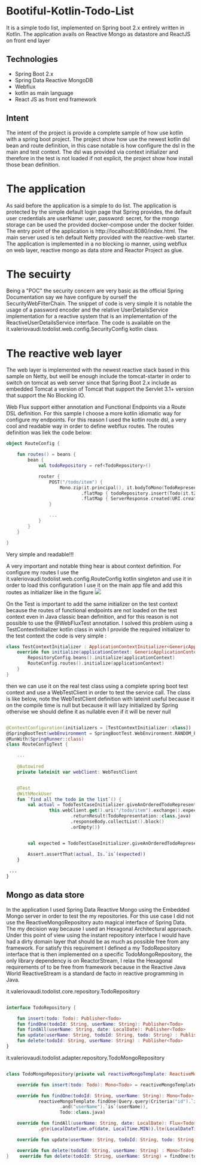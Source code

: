 # Bootiful-Kotlin-Todo-List
 
It is a simple todo list, implemented on Spring boot 2.x entirely written in Kotlin. The application avails on 
Reactive Mongo as datastore and ReactJS on front end layer

## Technologies

- Spring Boot 2.x
- Spring Data Reactive MongoDB 
- Webflux
- kotlin as main language
- React JS as front end framework

## Intent
The intent of the project is provide a complete sample of how use kotlin with a spring boot project. 
The project show how use the newest kotlin dsl bean and route definition, in this case notable is how configure the dsl 
in the main and test context. The dsl was provided via context initializer and therefore in the test is not 
loaded if not explicit, the project show how install those bean definition.

# The application
As said before the application is a simple to do list. The application is protected by the simple default login page 
that Spring provides, the default user credentials are userName: user, password: secret, for the mongo storage can be used 
the provided docker-compose under the docker folder. The entry point of the application is http://localhost:8080/index.html.
The main server used is teh default Netty provided with the reactive-web starter. The application is implemented in a no blocking io manner, 
using webflux on web layer, reactive mongo as data store and Reactor Project as glue.

# The secuirty  

Being a "POC" the security concern are very basic as the official Spring Documentation say we have configure by ourself the SecurityWebFilterChain. 
The snippet of code is very simple it is notable the usage of a password encoder and the relative UserDetailsService implementation for a reactive system that is 
an implementation of the ReactiveUserDetailsService interface.
The code is available on the it.valeriovaudi.todolist.web.config.SecurityConfig kotlin class.

# The reactive web layer
The web layer is implemented with the newest reactive stack based in this sample on Netty, but weill be 
enough include the tomcat-starter in order to switch on tomcat as web server since that Spring Boot 2.x include 
as embedded Tomcat a version of Tomcat that support the Servlet 3.1+ version that support the No Blocking IO.

Web Flux support either annotation and Functional Endpoints via a Route DSL definition. For this sample I choose a 
more kotlin idiomatic way for configure my endpoints. For this reason I used the kotlin route dsl, 
a very cool and readable way in order to define webflux routes. The routes definition was liek the code below:
```kotlin
object RouteConfig {

    fun routes() = beans {
        bean {
            val todoRepository = ref<TodoRepository>()

            router {
                POST("/todo/item") {
                    Mono.zip(it.principal(), it.bodyToMono(TodoRepresentation::class.java))
                            .flatMap { todoRepository.insert(Todo(it.t2.id, it.t1.name, it.t2.date, it.t2.todo)) }
                            .flatMap { ServerResponse.created(URI.create("/todo/item/%s".format(it.id))).build() }
                }

                ...
            }
        }
    }

}
```
Very simple and readable!!!

A very important and notable thing hear is about context definition. 
For configure my routes I use the it.valeriovaudi.todolist.web.config.RouteConfig kotlin singleton and use it 
in order to load this configuration I use it on the main app file and add this routes as initializer like in the figure 
![](https://github.com/mrFlick72/bootiful-kotlin-todo-list/blob/master/images/routes_config.png)

On the Test is important to add the same initializer on the test context because the routes of functional endpoints are not 
loaded on the test context even in Java classic bean definition, and for this reason is not possible to use the @WebFluxTest annotation. 
I solved this problem using a TestContextInitializer kotlin class in wich I provide the required initializer to the test context the code is very simple :

```kotlin
class TestContextInitializer : ApplicationContextInitializer<GenericApplicationContext> {
    override fun initialize(applicationContext: GenericApplicationContext) {
        RepositoryConfig.beans().initialize(applicationContext)
        RouteConfig.routes().initialize(applicationContext)
    }
}
```

then we can use it on the real test class using a complete spring boot test context and use a WebTestClient in order to 
test the service call. The class is like below, note the WebTestClient definition with lateinit useful because 
it on the compile time is null but because it will lazy initialized by Spring othervise we should define it as nullable even if it will be never null
```kotlin

@ContextConfiguration(initializers = [TestContextInitializer::class])
@SpringBootTest(webEnvironment = SpringBootTest.WebEnvironment.RANDOM_PORT)
@RunWith(SpringRunner::class)
class RouteConfigTest { 

    ...
    
    @Autowired
    private lateinit var webClient: WebTestClient


    @Test
    @WithMockUser
    fun `find all the todo in the list`() {
        val actual = TodoTestCaseInitializer.giveAnOrderedTodoRepresentationListByIdFor(
                this.webClient.get().uri("/todo/item").exchange().expectStatus().isOk
                        .returnResult(TodoRepresentation::class.java)
                        .responseBody.collectList().block()
                        .orEmpty())


        val expected = TodoTestCaseInitializer.giveAnOrderedTodoRepresentationListById()

        Assert.assertThat(actual, Is.`is`(expected))
    }
 
 ...
}
```

## Mongo as data store
In the application I used Spring Data Reactive Mongo using the Embedded Mongo server in order to test the my repositories. 
For this use case I did not use the ReactiveMongoRepository auto magical interface of Spring Data. The my decision way because I used an Hexagonal Architectural approach.
Under this point of view using the instant repository interface I would have had a dirty domain layer that should be as much as possible free from any framework.
For satisfy this requirement I defined a my TodoRepository interface that is then implemented on a specific TodoMongoRepository, the only 
library dependency is on ReactorStream, I relax the Hexagonal requirements of to be free from framework because in the Reactive Java World ReactiveStream is a standard de facto in reactive programming in Java.

it.valeriovaudi.todolist.core.repository.TodoRepository
```kotlin

interface TodoRepository {

    fun insert(todo: Todo): Publisher<Todo>
    fun findOne(todoId: String, userName: String): Publisher<Todo>
    fun findAll(userName: String, date: LocalDate): Publisher<Todo>
    fun update(userName: String, todoId: String, todo: String) : Publisher<Todo>
    fun delete(todoId: String, userName: String) : Publisher<Todo>
}
```

it.valeriovaudi.todolist.adapter.repository.TodoMongoRepository
```kotlin

class TodoMongoRepository(private val reactiveMongoTemplate: ReactiveMongoTemplate) : TodoRepository {

    override fun insert(todo: Todo): Mono<Todo> = reactiveMongoTemplate.save(todo)

    override fun findOne(todoId: String, userName: String): Mono<Todo> =
            reactiveMongoTemplate.findOne(Query.query(Criteria("id").`is`(todoId)
                    .and("userName").`is`(userName)),
                    Todo::class.java)

    override fun findAll(userName: String, date: LocalDate): Flux<Todo> = reactiveMongoTemplate.find(Query.query(Criteria("userName").`is`(userName).and("date")
            .gte(LocalDateTime.of(date, LocalTime.MIN)).lte(LocalDateTime.of(date, LocalTime.MAX))), Todo::class.java);

    override fun update(userName: String, todoId: String, todo: String) : Mono<Todo> = findOne(todoId, userName).flatMap { Mono.just(it.copy(id = it.id,userName = it.userName,date = it.date, todo = todo)) }.flatMap { reactiveMongoTemplate.save(it) }

    override fun delete(todoId: String, userName: String) : Mono<Todo> = findOne(todoId, userName).flatMap { reactiveMongoTemplate.remove(it).then(Mono.just(it)) }
}    override fun delete(todoId: String, userName: String) = findOne(todoId, userName).flatMap { reactiveMongoTemplate.remove(it).then(Mono.just(it)) }
```

